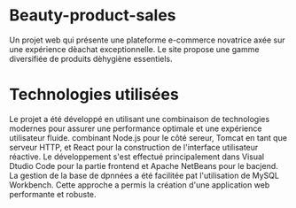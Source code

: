 # Beauty-product-sales
Un projet web qui présente une plateforme e-commerce novatrice axée sur une expérience dèachat exceptionnelle. Le site propose une gamme diversifiée de produits dèhygiène essentiels.
# Technologies utilisées
Le projet a été développé en utilisant une combinaison de technologies modernes pour assurer une performance optimale et une expérience utilisateur fluide. combinant Node.js pour le côté sereur, Tomcat en tant que serveur HTTP, et React pour la construction de l'interface utilisateur réactive. Le développement s'est effectué principalement dans Visual Dtudio Code pour la partie frontend et Apache NetBeans pour le bacjend. La gestion de la base de dpnnées a été facilitée pat l'utilisation de MySQL Workbench. Cette approche a permis la création d'une application web performante et robuste.
